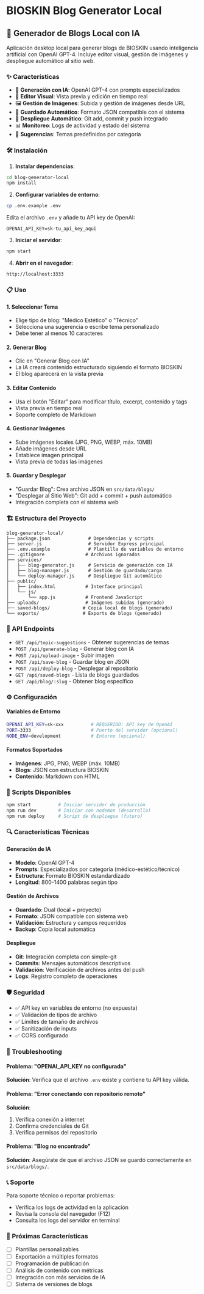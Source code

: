 # BIOSKIN Blog Generator Local

## 🚀 Generador de Blogs Local con IA

Aplicación desktop local para generar blogs de BIOSKIN usando inteligencia artificial con OpenAI GPT-4. Incluye editor visual, gestión de imágenes y despliegue automático al sitio web.

### ✨ Características

- 🤖 **Generación con IA**: OpenAI GPT-4 con prompts especializados
- 📝 **Editor Visual**: Vista previa y edición en tiempo real
- 🖼️ **Gestión de Imágenes**: Subida y gestión de imágenes desde URL
- 💾 **Guardado Automático**: Formato JSON compatible con el sistema
- 🚀 **Despliegue Automático**: Git add, commit y push integrado
- 📊 **Monitoreo**: Logs de actividad y estado del sistema
- 🎯 **Sugerencias**: Temas predefinidos por categoría

### 🛠️ Instalación

1. **Instalar dependencias**:
```bash
cd blog-generator-local
npm install
```

2. **Configurar variables de entorno**:
```bash
cp .env.example .env
```

Edita el archivo `.env` y añade tu API key de OpenAI:
```
OPENAI_API_KEY=sk-tu_api_key_aqui
```

3. **Iniciar el servidor**:
```bash
npm start
```

4. **Abrir en el navegador**:
```
http://localhost:3333
```

### 📋 Uso

#### 1. **Seleccionar Tema**
- Elige tipo de blog: "Médico Estético" o "Técnico"
- Selecciona una sugerencia o escribe tema personalizado
- Debe tener al menos 10 caracteres

#### 2. **Generar Blog**
- Clic en "Generar Blog con IA"
- La IA creará contenido estructurado siguiendo el formato BIOSKIN
- El blog aparecerá en la vista previa

#### 3. **Editar Contenido**
- Usa el botón "Editar" para modificar título, excerpt, contenido y tags
- Vista previa en tiempo real
- Soporte completo de Markdown

#### 4. **Gestionar Imágenes**
- Sube imágenes locales (JPG, PNG, WEBP, máx. 10MB)
- Añade imágenes desde URL
- Establece imagen principal
- Vista previa de todas las imágenes

#### 5. **Guardar y Desplegar**
- "Guardar Blog": Crea archivo JSON en `src/data/blogs/`
- "Desplegar al Sitio Web": Git add + commit + push automático
- Integración completa con el sistema web

### 🏗️ Estructura del Proyecto

```
blog-generator-local/
├── package.json              # Dependencias y scripts
├── server.js                 # Servidor Express principal
├── .env.example              # Plantilla de variables de entorno
├── .gitignore               # Archivos ignorados
├── services/
│   ├── blog-generator.js     # Servicio de generación con IA
│   ├── blog-manager.js       # Gestión de guardado/carga
│   └── deploy-manager.js     # Despliegue Git automático
├── public/
│   ├── index.html           # Interface principal
│   └── js/
│       └── app.js           # Frontend JavaScript
├── uploads/                 # Imágenes subidas (generado)
├── saved-blogs/            # Copia local de blogs (generado)
└── exports/                # Exports de blogs (generado)
```

### 🔧 API Endpoints

- `GET /api/topic-suggestions` - Obtener sugerencias de temas
- `POST /api/generate-blog` - Generar blog con IA
- `POST /api/upload-image` - Subir imagen
- `POST /api/save-blog` - Guardar blog en JSON
- `POST /api/deploy-blog` - Desplegar al repositorio
- `GET /api/saved-blogs` - Lista de blogs guardados
- `GET /api/blog/:slug` - Obtener blog específico

### ⚙️ Configuración

#### Variables de Entorno
```bash
OPENAI_API_KEY=sk-xxx          # REQUERIDO: API key de OpenAI
PORT=3333                      # Puerto del servidor (opcional)
NODE_ENV=development           # Entorno (opcional)
```

#### Formatos Soportados
- **Imágenes**: JPG, PNG, WEBP (máx. 10MB)
- **Blogs**: JSON con estructura BIOSKIN
- **Contenido**: Markdown con HTML

### 🚀 Scripts Disponibles

```bash
npm start          # Iniciar servidor de producción
npm run dev        # Iniciar con nodemon (desarrollo)
npm run deploy     # Script de despliegue (futuro)
```

### 🔍 Características Técnicas

#### Generación de IA
- **Modelo**: OpenAI GPT-4
- **Prompts**: Especializados por categoría (médico-estético/técnico)
- **Estructura**: Formato BIOSKIN estandardizado
- **Longitud**: 800-1400 palabras según tipo

#### Gestión de Archivos
- **Guardado**: Dual (local + proyecto)
- **Formato**: JSON compatible con sistema web
- **Validación**: Estructura y campos requeridos
- **Backup**: Copia local automática

#### Despliegue
- **Git**: Integración completa con simple-git
- **Commits**: Mensajes automáticos descriptivos
- **Validación**: Verificación de archivos antes del push
- **Logs**: Registro completo de operaciones

### 🛡️ Seguridad

- ✅ API key en variables de entorno (no expuesta)
- ✅ Validación de tipos de archivo
- ✅ Límites de tamaño de archivos
- ✅ Sanitización de inputs
- ✅ CORS configurado

### 🐛 Troubleshooting

#### Problema: "OPENAI_API_KEY no configurada"
**Solución**: Verifica que el archivo `.env` existe y contiene tu API key válida.

#### Problema: "Error conectando con repositorio remoto"
**Solución**: 
1. Verifica conexión a internet
2. Confirma credenciales de Git
3. Verifica permisos del repositorio

#### Problema: "Blog no encontrado"
**Solución**: Asegúrate de que el archivo JSON se guardó correctamente en `src/data/blogs/`.

### 📞 Soporte

Para soporte técnico o reportar problemas:
- Verifica los logs de actividad en la aplicación
- Revisa la consola del navegador (F12)
- Consulta los logs del servidor en terminal

### 🔄 Próximas Características

- [ ] Plantillas personalizables
- [ ] Exportación a múltiples formatos
- [ ] Programación de publicación
- [ ] Análisis de contenido con métricas
- [ ] Integración con más servicios de IA
- [ ] Sistema de versiones de blogs